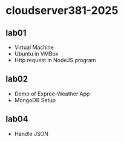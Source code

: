 # cloudserver381-2025

## lab01
- Virtual Machine
- Ubuntu in VMBox
- Http request in NodeJS program

## lab02
- Demo of Expree-Weather App
- MongoDB Setup

## lab04
- Handle JSON
